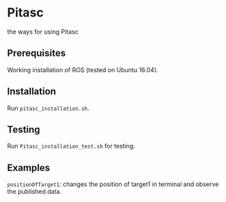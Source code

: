 # Pitasc
the ways for using Pitasc

## Prerequisites
Working installation of ROS (tested on Ubuntu 16.04).

## Installation
Run `pitasc_installation.sh`.

## Testing
Run `Pitasc_installation_test.sh` for testing.

## Examples
`positionOfTarget1`: changes the position of target1 in terminal and observe the published data.
